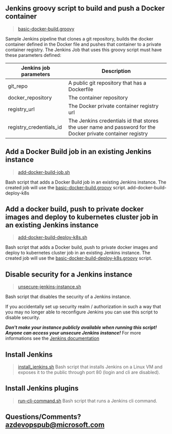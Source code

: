 ## Jenkins groovy script to build and push a Docker container
> [basic-docker-build.groovy](basic-docker-build.groovy)

Sample Jenkins pipeline that clones a git repository, builds the docker container defined in the Docker file and pushes that container to a private container registry.
The Jenkins Job that uses this groovy script must have these parameters defined:

| Jenkins job parameters  | Description                                                                                                 |
|-------------------------|-------------------------------------------------------------------------------------------------------------|
| git_repo                | A public git repository that has a Dockerfile                                                               |
| docker_repository       | The container repository                                                                                    |
| registry_url            | The Docker private container registry url                                                                   |
| registry_credentials_id | The Jenkins credentials id that stores the user name and password for the Docker private container registry |

## Add a Docker Build job in an existing Jenkins instance
> [add-docker-build-job.sh](add-docker-build-job.sh)

Bash script that adds a Docker Build job in an existing Jenkins instance. The created job will use the [basic-docker-build.groovy](basic-docker-build.groovy) script.
add-docker-build-deploy-k8s
## Add a docker build, push to private docker images and deploy to kubernetes cluster job in an existing Jenkins instance
> [add-docker-build-deploy-k8s.sh](add-docker-build-deploy-k8s.sh)

Bash script that adds a Docker build, push to private docker images and deploy to kubernetes cluster job in an existing Jenkins instance. The created job will use the [basic-docker-build-deploy-k8s.groovy](basic-docker-build-deploy-k8s.groovy) script.
## Disable security for a Jenkins instance
> [unsecure-jenkins-instance.sh](unsecure-jenkins-instance.sh)

Bash script that disables the security of a Jenkins instance.

If you accidentally set up security realm / authorization in such a way that you may no longer able to reconfigure Jenkins you can use this script to disable security.

***Don't make your instance publicly available when running this script! Anyone can access your unsecure Jenkins instance!***
For more informations see the [Jenkins documentation](https://jenkins.io/doc/book/operating/security/#disabling-security)

## Install Jenkins
> [install_jenkins.sh](install_jenkins.sh)
Bash script that installs Jenkins on a Linux VM and exposes it to the public through port 80 (login and cli are disabled).

##  Install Jenkins plugins
> [run-cli-command.sh](run-cli-command.sh)
Bash script that runs a Jenkins cli command.

## Questions/Comments? azdevopspub@microsoft.com